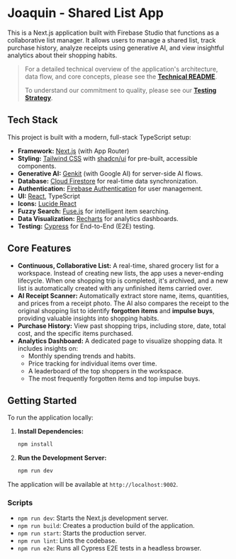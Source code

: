 # Joaquin - Shared List App

This is a Next.js application built with Firebase Studio that functions as a collaborative list manager. It allows users to manage a shared list, track purchase history, analyze receipts using generative AI, and view insightful analytics about their shopping habits.

> For a detailed technical overview of the application's architecture, data flow, and core concepts, please see the **[Technical README](./src/README.md)**.
> 
> To understand our commitment to quality, please see our **[Testing Strategy](./docs/testing-strategy.md)**.

## Tech Stack

This project is built with a modern, full-stack TypeScript setup:

-   **Framework:** [Next.js](https://nextjs.org/) (with App Router)
-   **Styling:** [Tailwind CSS](https://tailwindcss.com/) with [shadcn/ui](https://ui.shadcn.com/) for pre-built, accessible components.
-   **Generative AI:** [Genkit](https://firebase.google.com/docs/genkit) (with Google AI) for server-side AI flows.
-   **Database:** [Cloud Firestore](https://firebase.google.com/docs/firestore) for real-time data synchronization.
-   **Authentication:** [Firebase Authentication](https://firebase.google.com/docs/auth) for user management.
-   **UI:** [React](https://reactjs.org/), TypeScript
-   **Icons:** [Lucide React](https://lucide.dev/guide/packages/lucide-react)
-   **Fuzzy Search:** [Fuse.js](https://fusejs.io/) for intelligent item searching.
-   **Data Visualization:** [Recharts](https://recharts.org/) for analytics dashboards.
-   **Testing:** [Cypress](https://www.cypress.io/) for End-to-End (E2E) testing.

## Core Features

-   **Continuous, Collaborative List:** A real-time, shared grocery list for a workspace. Instead of creating new lists, the app uses a never-ending lifecycle. When one shopping trip is completed, it's archived, and a new list is automatically created with any unfinished items carried over.
-   **AI Receipt Scanner:** Automatically extract store name, items, quantities, and prices from a receipt photo. The AI also compares the receipt to the original shopping list to identify **forgotten items** and **impulse buys**, providing valuable insights into shopping habits.
-   **Purchase History:** View past shopping trips, including store, date, total cost, and the specific items purchased.
-   **Analytics Dashboard:** A dedicated page to visualize shopping data. It includes insights on:
    -   Monthly spending trends and habits.
    -   Price tracking for individual items over time.
    -   A leaderboard of the top shoppers in the workspace.
    -   The most frequently forgotten items and top impulse buys.

## Getting Started

To run the application locally:

1.  **Install Dependencies:**
    ```bash
    npm install
    ```

2.  **Run the Development Server:**
    ```bash
    npm run dev
    ```

The application will be available at `http://localhost:9002`.

### Scripts

-   `npm run dev`: Starts the Next.js development server.
-   `npm run build`: Creates a production build of the application.
-   `npm run start`: Starts the production server.
-   `npm run lint`: Lints the codebase.
-   `npm run e2e`: Runs all Cypress E2E tests in a headless browser.

